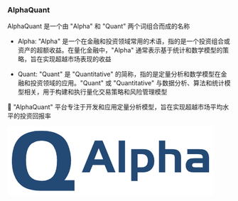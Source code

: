 ### AlphaQuant

AlphaQuant 是一个由 "Alpha" 和 "Quant" 两个词组合而成的名称

- Alpha: "Alpha" 是一个在金融和投资领域常用的术语，指的是一个投资组合或资产的超额收益。在量化金融中，"Alpha" 通常表示基于统计和数学模型的策略，旨在实现超越市场表现的收益

- Quant: "Quant" 是 "Quantitative" 的简称，指的是定量分析和数学模型在金融和投资领域的应用。"Quant" 或 "Quantitative" 与数据分析、算法和统计模型相关，用于构建和执行量化交易策略和风险管理模型

💬 "AlphaQuant" 平台专注于开发和应用定量分析模型，旨在实现超越市场平均水平的投资回报率

![logo](../assets/logo.png)
